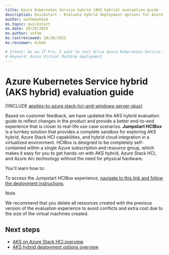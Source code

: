 ```yaml
---
title: Azure Kubernetes Service hybrid (AKS hybrid) evaluation guide 
description: Quickstart - Evaluate hybrid deployment options for Azure Kubernetes Service (AKS) by deploying AKS hybrid in an Azure Virtual Machine.
author: sethmanheim
ms.topic: quickstart
ms.date: 10/24/2023
ms.author: sethm 
ms.lastreviewed: 10/20/2023
ms.reviewer: mikek

# Intent: As an IT Pro, I want to test drive Azure Kubernetes Service (AKS) hybrid deployment options without investing in extra hardware.
# Keyword: Azure Virtual Machine deployment
---
```


# Azure Kubernetes Service hybrid (AKS hybrid) evaluation guide

[!INCLUDE [applies-to-azure stack-hci-and-windows-server-skus](includes/aks-hci-applies-to-skus/aks-hybrid-applies-to-azure-stack-hci-windows-server-sku.md)]

Based on customer feedback, we have updated the AKS hybrid evaluation guide to reflect changes in the product and provide a better end-to-end experience that is closer to real-life use case scenarios. **Jumpstart HCIBox** is a turnkey solution that provides a complete sandbox for exploring AKS hybrid, Azure Stack HCI capabilities, and hybrid cloud integration in a virtualized environment. HCIBox is designed to be completely self-contained within a single Azure subscription and resource group, which makes it easy for you to get hands-on with AKS hybrid, Azure Stack HCI, and Azure Arc technology without the need for physical hardware.

You'll learn how to:

To access the Jumpstart HCIBox experience, [navigate to this link and follow the deployment instructions](https://aka.ms/jumpstarthcibox).

> [!NOTE]
> We recommend that you delete all resources created with the previous version of the evaluation experience to avoid conflicts and extra cost due to the size of the virtual machines created.

## Next steps

- [AKS on Azure Stack HCI overview](overview.md)
- [AKS hybrid deployment options overview](aks-hybrid-options-overview.md)

